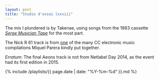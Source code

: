 ```yaml
---
layout: post
title: "Studio d'essai lxxxiii"
---
```


The mix I plundered is by Takenae, using songs from the 1983 cassette _[Serge Musician Tape](http://musicbrainz.org/release/f8c04fa1-407e-4014-9837-fd087422fe97)_ for the most part.

The Nick R 61 track is from [one](http://freemusicarchive.org/music/Miquel_Parera/nx2016-02) of the many CC electronic music compilations Miquel Parera kindly put together.

_Erratum_: The final Aeons track is not from Netlabel Day 2014, as the event had its first edition in 2015.

{% include /playlists/{{ page.date | date: "%Y-%m-%d" }}.md %}